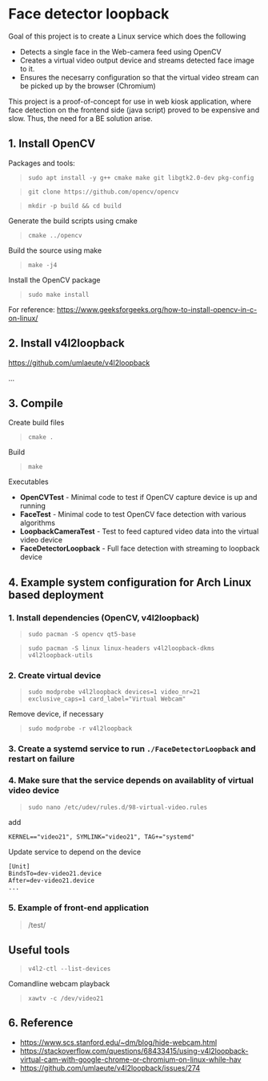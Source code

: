 # Face detector loopback

Goal of this project is to create a Linux service which does the following
 
 * Detects a single face in the Web-camera feed using OpenCV
 * Creates a virtual video output device and streams detected face image to it.
 * Ensures the necesarry configuration so that the virtual video stream can be picked up by the browser (Chromium)

This project is a proof-of-concept for use in web kiosk application, where face detection on the frontend side (java script) proved to be expensive and slow. Thus, the need for a BE solution arise.

## 1. Install OpenCV 

Packages and tools:
> `sudo apt install -y g++ cmake make git libgtk2.0-dev pkg-config`

> `git clone https://github.com/opencv/opencv`    

> `mkdir -p build && cd build`

Generate the build scripts using cmake

> `cmake ../opencv`

Build the source using make

> `make -j4`

Install the OpenCV package

> `sudo make install`

For reference: https://www.geeksforgeeks.org/how-to-install-opencv-in-c-on-linux/

## 2. Install v4l2loopback

https://github.com/umlaeute/v4l2loopback

...


## 3. Compile

Create build files
> `cmake .`

Build

> `make`

Executables

* **OpenCVTest** - Minimal code to test if OpenCV capture device is up and running
* **FaceTest** - Minimal code to test OpenCV face detection with various algorithms
* **LoopbackCameraTest** - Test to feed captured video data into the virtual video device
* **FaceDetectorLoopback** - Full face detection with streaming to loopback device

## 4. Example system configuration for Arch Linux based deployment

### 1. Install dependencies (OpenCV, v4l2loopback)

> `sudo pacman -S opencv qt5-base`

> `sudo pacman -S linux linux-headers v4l2loopback-dkms v4l2loopback-utils`

### 2. Create virtual device
> `sudo modprobe v4l2loopback devices=1 video_nr=21 exclusive_caps=1 card_label="Virtual Webcam"`

Remove device, if necessary
> `sudo modprobe -r v4l2loopback`

### 3. Create a systemd service to run `./FaceDetectorLoopback` and restart on failure

### 4. Make sure that the service depends on availablity of virtual video device
 
> `sudo nano /etc/udev/rules.d/98-virtual-video.rules`

add

    KERNEL=="video21", SYMLINK="video21", TAG+="systemd"

Update service to depend on the device

```
[Unit]
BindsTo=dev-video21.device
After=dev-video21.device
...
```

### 5. Example of front-end application

> /test/


## Useful tools

> `v4l2-ctl --list-devices` 

Comandline webcam playback   
> `xawtv -c /dev/video21` 

## 6. Reference 
 * https://www.scs.stanford.edu/~dm/blog/hide-webcam.html
 * https://stackoverflow.com/questions/68433415/using-v4l2loopback-virtual-cam-with-google-chrome-or-chromium-on-linux-while-hav
 * https://github.com/umlaeute/v4l2loopback/issues/274
